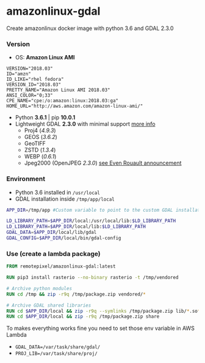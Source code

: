 # amazonlinux-gdal

Create amazonlinux docker image with python 3.6 and GDAL 2.3.0

### Version

- OS: **Amazon Linux AMI**
```
VERSION="2018.03"
ID="amzn"
ID_LIKE="rhel fedora"
VERSION_ID="2018.03"
PRETTY_NAME="Amazon Linux AMI 2018.03"
ANSI_COLOR="0;33"
CPE_NAME="cpe:/o:amazon:linux:2018.03:ga"
HOME_URL="http://aws.amazon.com/amazon-linux-ami/"
```

- Python **3.6.1** | pip **10.0.1**
- Lightweight GDAL **2.3.0** with minimal support [more info](https://trac.osgeo.org/gdal/wiki/BuildingOnUnixWithMinimizedDrivers#no1)
  - Proj4 (*4.9.3*)
  - GEOS (*3.6.2*)
  - GeoTIFF
  - ZSTD (*1.3.4*)
  - WEBP (*0.6.1*)
  - Jpeg2000 (OpenJPEG *2.3.0*) [see Even Rouault announcement](https://erouault.blogspot.ca/2017/10/optimizing-jpeg2000-decoding.html)

### Environment

- Python 3.6 installed in `/usr/local`
- GDAL installation inside `/tmp/app/local`

```bash
APP_DIR=/tmp/app #Custom variable to point to the custom GDAL installation

LD_LIBRARY_PATH=$APP_DIR/local:/usr/local/lib:$LD_LIBRARY_PATH
LD_LIBRARY_PATH=$APP_DIR/local/lib:$LD_LIBRARY_PATH
GDAL_DATA=$APP_DIR/local/lib/gdal
GDAL_CONFIG=$APP_DIR/local/bin/gdal-config
```

### Use (create a lambda package)

```Dockerfile
FROM remotepixel/amazonlinux-gdal:latest

RUN pip3 install rasterio --no-binary rasterio -t /tmp/vendored

# Archive python modules
RUN cd /tmp && zip -r9q /tmp/package.zip vendored/*

# Archive GDAL shared libraries
RUN cd $APP_DIR/local && zip -r9q --symlinks /tmp/package.zip lib/*.so*
RUN cd $APP_DIR/local && zip -r9q /tmp/package.zip share
```

To makes everything works fine you need to set those env variable in AWS Lambda
- `GDAL_DATA=/var/task/share/gdal/`
- `PROJ_LIB=/var/task/share/proj/`
